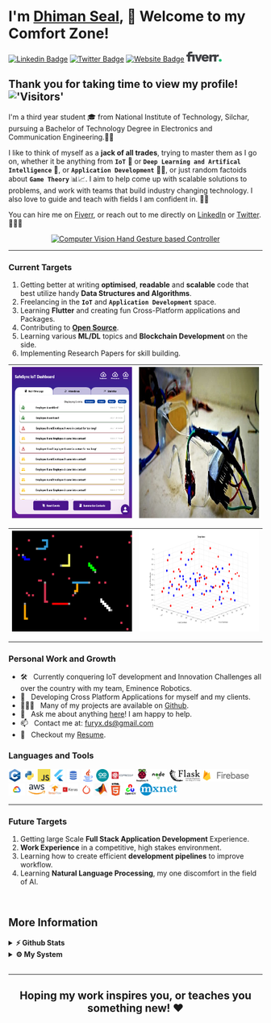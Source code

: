 # I'm [Dhiman Seal](https://github.com/dhi13man/), 👋 Welcome to my Comfort Zone!

[![Linkedin Badge](https://img.shields.io/badge/-LinkedIn-0e76a8?style=flat-square&logo=Linkedin&logoColor=white)](https://linkedin.com/in/dhi13man)
[![Twitter Badge](https://img.shields.io/badge/-Twitter-00acee?style=flat-square&logo=Twitter&logoColor=white)](https://twitter.com/dhi13man)
[![Website Badge](https://img.shields.io/badge/Website-3b5998?style=flat-square&logo=google-chrome&logoColor=white)](https://www.eminencerobotics.org/)
[<img height="20" width="70" src="assets/other/fiverr_badge.png" alt="Fiverr Badge">](https://www.fiverr.com/share/Qdm8oR)

## Thank you for taking time to view my profile! &nbsp; !['Visitors'](https://visitor-badge.glitch.me/badge?page_id=dhi13man.dhi13man&style=flat-square&color=0088cc)

I'm a third year student 🎓 from National Institute of Technology, Silchar, pursuing a Bachelor of Technology Degree in Electronics and Communication Engineering.🔌📶

I like to think of myself as a **jack of all trades**, trying to master them as I go on, whether it be anything from **`IoT`** 🤖 or **`Deep Learning and Artifical Intelligence`** 🧠, or **`Application Development`** 👨‍💻, or just random factoids about **`Game Theory`** 📊📈. I aim to help come up with scalable solutions to problems, and work with teams that build industry changing technology. I also love to guide and teach with fields I am confident in. 👨‍🏫

You can hire me on [Fiverr](https://www.fiverr.com/dhiman13), or reach out to me directly on [LinkedIn](https://linkedin.com/in/dhi13man) or [Twitter](https://twitter.com/dhi13man). 💬💬💬
<br>

<div align="center">

[<img height="200" width="300" src="https://drive.google.com/uc?export=view&id=1qiGHchkLuIO60MiqoFrJ99nBualcWr5f" alt="Computer Vision Hand Gesture based Controller">](https://github.com/Dhi13man/CV-HandGestureControl)
</div>

---

### Current Targets

1. Getting better at writing **optimised**, **readable** and **scalable** code that best utilize handy **Data Structures and Algorithms**.
2. Freelancing in the **`IoT`** and **`Application Development`** space.
3. Learning **Flutter** and creating fun Cross-Platform applications and Packages.
4. Contributing to **[Open Source](https://github.com/Dhi13man?tab=repositories)**.
5. Learning various **ML/DL** topics and **Blockchain Development** on the side.
6. Implementing Research Papers for skill building.

<div align="center">

|[<img height="300" width="300" src="assets/demos/demo_safesync.png" alt="SafeSync IoT Dashboard: A full-fledged Employee Management and Workspace Health and Safety ensuring Solution">](https://github.com/Dhi13man/SafeSyncIoT) | [<img height="300" width="300" src="assets/demos/infrawake.jpg" alt="InfrAwake: IoT Driver Safety Solution">](https://www.eminencerobotics.org/)
-|-

|[<img height="200" width="300" src="assets/demos/demo_snake.png" alt="A brute force-ish Automatic Snake Game Algorithm">](https://github.com/Dhi13man/SnakeGameAlgo) | [<img height="200" width="300" src="assets/demos/demo_3DES.png" alt="3D Electrostatics Simulator">](https://github.com/Dhi13man/3Dimensional-Electrostatics-Simulation)
-|-

</div>

---

### Personal Work and  Growth

- 🛠 &nbsp; Currently conquering IoT development and Innovation Challenges all over the country with my team, Eminence Robotics.
- 🚀 &nbsp; Developing Cross Platform Applications for myself and my clients.
- 👨🏻‍💻 &nbsp; Many of my projects are available on [Github](https://github.com/Dhi13man?tab=repositories).
- 💬 &nbsp; Ask me about anything [here](https://github.com/Dhi13man/dhi13man/issues/1)! I am happy to help.
- 📫 &nbsp; Contact me at: furyx.ds@gmail.com
- 📝 &nbsp; Checkout my [Resume](https://github.com/Dhi13man/dhi13man/blob/main/Dhiman_Seal_CV.pdf).

### Languages and Tools

[<code><img height="25" src="https://raw.githubusercontent.com/github/explore/80688e429a7d4ef2fca1e82350fe8e3517d3494d/topics/cpp/cpp.png" alt="cpp"></code>](https://www.cplusplus.com)
[<code><img height="25" src="https://raw.githubusercontent.com/github/explore/80688e429a7d4ef2fca1e82350fe8e3517d3494d/topics/python/python.png" alt="python"></code>](https://www.python.org)
[<code><img height="25" src="https://raw.githubusercontent.com/github/explore/80688e429a7d4ef2fca1e82350fe8e3517d3494d/topics/javascript/javascript.png" alt="javascript"></code>](https://www.javascript.com)
[<code><img height="25" src="assets/icons/ico_flutter.jpg" alt="flutter"></code>](https://flutter.dev)
[<code><img height="25" src="https://raw.githubusercontent.com/github/explore/80688e429a7d4ef2fca1e82350fe8e3517d3494d/topics/sql/sql.png" alt="sql"></code>](https://www.mysql.com)
[<code><img height="25" src="assets/icons/ico_java.jpg" alt="java"></code>](https://www.java.com)
[<code><img height="25" src="assets/icons/ico_arduino.jpg" alt="Arduino"></code>](https://www.arduino.cc)
[<code><img height="25" src="assets/icons/ico_esp.jpg" alt="ESPressif Boards"></code>](https://www.espressif.com/)
[<code><img height="25" src="assets/icons/ico_raspberrypi.jpg" alt="Raspberry Pi"></code>](https://www.raspberrypi.org/)
[<code><img height="25" src="assets/icons/ico_nodejs.png" alt="NodeJS"></code>](https://nodejs.org/en/)
[<code><img height="25" src="assets/icons/ico_flask.png" alt="Flask"></code>](https://flask.palletsprojects.com/)
[<code><img height="25" src="assets/icons/ico_firebase.png" alt="Firebase"></code>](https://firebase.google.com/)
[<code><img height="25" src="assets/icons/ico_googlecloud.jpg" alt="Google Cloud"></code>](https://cloud.google.com/)
[<code><img height="25" src="assets/icons/ico_aws.jpg" alt="Amazon Web Services"></code>](https://aws.amazon.com)
[<code><img height="25" src="assets/icons/ico_tf.jpg" alt="tensorflow+keras"></code>](https://www.tensorflow.org)
[<code><img height="25" src="assets/icons/ico_pytorch.jpg" alt="pytorch"></code>](https://pytorch.org)
[<code><img height="25" src="assets/icons/ico_matlab.jpg" alt="MATLAB"></code>](https://www.mathworks.com/products/matlab.html)
[<code><img height="25" src="assets/icons/ico_html.jpg" alt="html5"></code>](https://html.com)
[<code><img height="25" src="assets/icons/ico_opencv.jpg" alt="OpenCV"></code>](https://opencv.org)
[<code><img height="25" src="assets/icons/ico_mxnet.png" alt="Apache MXNet"></code>](https://mxnet.apache.org)

---

### Future Targets

1. Getting large Scale **Full Stack Application Development** Experience.
2. **Work Experience** in a competitive, high stakes environment.
3. Learning how to create efficient **development pipelines** to improve workflow.
4. Learning **Natural Language Processing**, my one discomfort in the field of AI.
<br>

## More Information

<details>	
  <summary><b>⚡ Github Stats</b></summary>

<img alt="Github Stats" src="https://github-readme-stats.vercel.app/api?username=dhi13man&show_icons=true&hide_border=true" />
</details>

<details>	
  <br />
  <summary><b>⚙️ My System</b></summary>
   <ul>
       <li><b>OS:</b> Windows 10 and Ubuntu 20.04</li>
     <li><b>Laptop: </b> Lenovo L340 Gaming (i7 9th Generation Processor with 8GB RAM)</li>
       <li><b>Browser: </b> Firefox, Chrome</li>
     <li><b>Code Editors:</b> I swear by Jetbrains IDEs and VSCode.</li>
     <br />
 </ul>	
</details>
<br>

----

<div align="center">

## Hoping my work inspires you, or teaches you something new! ❤️

</div>
